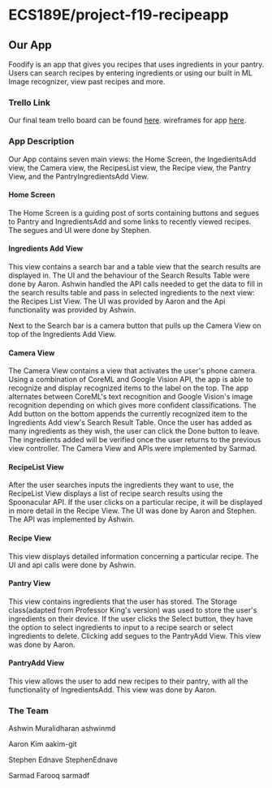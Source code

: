# ECS189E/project-f19-recipeapp 

## Our App 
Foodify is an app that gives you recipes that uses ingredients in your pantry. Users can search recipes 
by entering ingredients or using our built in ML Image recognizer, view past recipes and more. 

### Trello Link
Our final team trello board can be found [here](https://trello.com/b/egF1VdsP/ecs-189e-project).
wireframes for app [here](https://github.com/sarmadf/Foodify/blob/master/wireframes.pdf).

### App Description
Our App contains seven main views: the Home Screen, the IngedientsAdd view, the Camera view, the RecipesList view, the Recipe view, the Pantry View, and the PantryIngredientsAdd View.

#### Home Screen
The Home Screen is a guiding post of sorts containing buttons and segues to Pantry and IngredientsAdd and some links to recently viewed recipes. The segues and UI were done by Stephen.<br>

#### Ingredients Add View
This view contains a search bar and a table view that the search results are displayed in. The UI and the behaviour of the Search Results Table were done by Aaron. Ashwin handled the API calls needed to get the data to fill in the search results table and pass in selected ingredients to the next view: the Recipes List View. The UI was provided by Aaron and the Api functionality was provided by Ashwin.

Next to the Search bar is a camera button that pulls up the Camera View on top of the Ingredients Add View. <br>

#### Camera View
The Camera View contains a view that activates the user's phone camera. Using a combination of CoreML and Google Vision API, the app is able to recognize and display recognized items to the label on the top. The app alternates between CoreML's text recognition and Google Vision's image recognition depending on which gives more confident classifications. The Add button on the bottom appends the currently recognized item to the Ingredients Add view's Search Result Table. Once the user has added as many ingredients as they wish, the user can click the Done button to leave. The ingredients added will be verified once the user returns to the previous view controller. The Camera View and APIs were implemented by Sarmad.<br>

#### RecipeList View
After the user searches inputs the ingredients they want to use, the RecipeList View displays a list of recipe search results using the Spoonacular API. If the user clicks on a particular recipe, it will be displayed in more detail in the Recipe View. The UI was done by Aaron and Stephen. The API was implemented by Ashwin.<br>

#### Recipe View
This view displays detailed information concerning a particular recipe. The UI and api calls were done by Ashwin. <br>

#### Pantry View
This view contains ingredients that the user has stored. The Storage class(adapted from Professor King's version) was used to store the user's ingredients on their device. If the user clicks the Select button, they have the option to select ingredients to input to a recipe search or select ingredients to delete. Clicking add segues to the PantryAdd View. This view was done by Aaron.<br>

#### PantryAdd View
This view allows the user to add new recipes to their pantry, with all the functionality of IngredientsAdd. This view was done by Aaron. <br>

### The Team     
Ashwin Muralidharan
ashwinmd

Aaron Kim
aakim-git

Stephen Ednave
StephenEdnave

Sarmad Farooq
sarmadf
